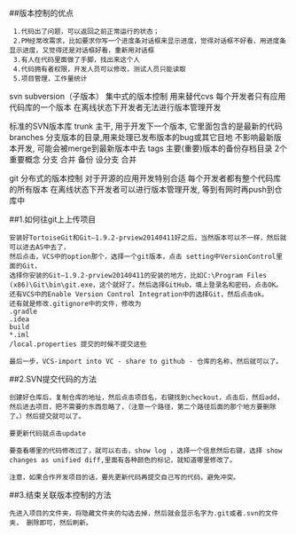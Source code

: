 ##版本控制的优点

     1.代码出了问题，可以返回之前正常运行的状态；
     2.PM经常改需求，比如要求你写一个进度条对话框来显示进度，觉得对话框不好看，用进度条显示进度，又觉得还是对话框好看，重新用对话框
     3.有人在代码里面做了手脚，找出来这个人
     4.代码拥有者权限，开发人员可以修改，测试人员只能读取
     5.项目管理，工作量统计

svn
	subversion（子版本）
	集中式的版本控制
	用来替代cvs
	每个开发者只有应用代码库的一个版本
        在离线状态下开发者无法进行版本管理开发
        
标准的SVN版本库
	trunk
		主干, 用于开发下一个版本, 它里面包含的是最新的代码
	branches
		分支版本的目录,用来处理已发布版本的bug或其它目地
		不影响最新版本开发, 可能会被merge到最新版本中去
	tags
		主要(重要)版本的备份存档目录
	2个重要概念
		分支
		合并
	备份
	设分支
	合并        
	
git
	分布式的版本控制
	对于开源的应用开发特别合适
	每个开发者都有整个代码库的所有版本
        在离线状态下开发者可以进行版本管理开发, 等到有网时再push到仓库中

##1.如何往git上上传项目

    安装好TortoiseGit和Git—1.9.2-prview20140411好之后，当然版本可以不一样，然后就可以进去AS中去了，
    然后点击，VCS中的option那个，选择一个git版本，点击 setting中VersionControl里面的Git，
    选择你安装的Git—1.9.2-prview20140411的安装的地方，比如C:\Program Files (x86)\Git\bin\git.exe，这个就好了。然后选择GitHub，填上登录名和密码，点击OK。
    还有VCS中的Enable Version Control Integration中的选择Git，然后点击ok。
    还有就是修改.gitignore中的文件，修改为
    .gradle
    .idea
    build
    *.iml
    /local.properties 提交的时候不提交这些

    最后一步，VCS-import into VC - share to github - 仓库的名称，然后就可以了。

##2.SVN提交代码的方法

    创建好仓库后，复制仓库的地址，然后点击项目名，右键找到checkout，点击后，然后add，然后进去项目，把不需要的东西忽略了，（注意一个路径，第二个路径后面的那个地方要删除了。）然后提交就可以了。

    要更新代码就点击update

    要查看哪里的代码修改过了，就可以右击，show log ，选择一个信息然后右键，选择 show changes as unified diff,里面有各种颜色的标记，就知道哪里修改了。

    注意，如果合作开发项目的话，要先更新代码再提交自己写的代码，避免冲突。
    
##3.结束关联版本控制的方法

    先进入项目的文件夹，将隐藏文件夹的勾选去掉，然后就会显示名字为.git或者.svn的文件夹， 删除即可，然后刷新。       
